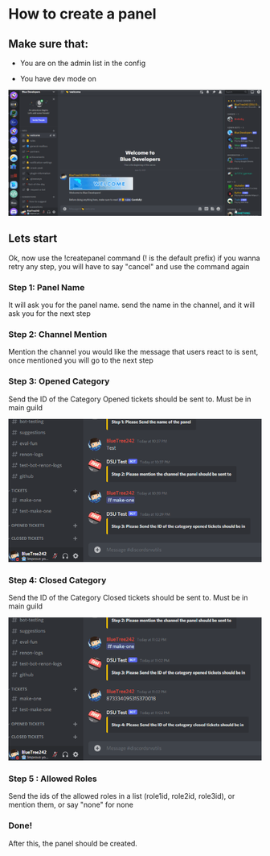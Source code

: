 # How to create a panel

## Make sure that:

- You are on the admin list in the config

- You have dev mode on 

![IMG](images/enable-dev-mode.gif)

## Lets start

Ok, now use the !createpanel command (! is the default prefix)
if you wanna retry any step, you will have to say "cancel" and use the command again

### Step 1: Panel Name

It will ask you for the panel name. send the name in the channel, and it will ask you for the next step

### Step 2: Channel Mention

Mention the channel you would like the message that users react to is sent, once mentioned you will go to the next step

### Step 3: Opened Category

Send the ID of the Category Opened tickets should be sent to. Must be in main guild

![IMG](images/copy-opened-id.gif)

### Step 4: Closed Category

Send the ID of the Category Closed tickets should be sent to. Must be in main guild

![IMG](images/copy-closed-id.gif)

### Step 5 : Allowed Roles

Send the ids of the allowed roles in a list (role1id, role2id, role3id), or mention them, or say "none" for none

### Done!

After this, the panel should be created.
